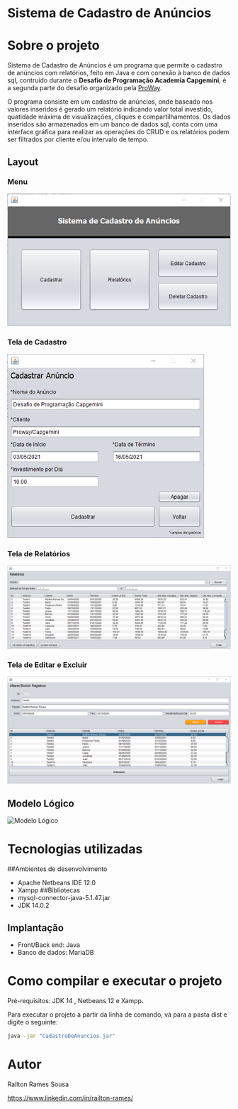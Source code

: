 # Sistema de Cadastro de Anúncios

# Sobre o projeto

Sistema de Cadastro de Anúncios é um programa que permite o cadastro de anúncios com relatórios, feito em Java e com conexão à banco de dados sql, contruído durante o **Desafio de Programação Academia Capgemini**, é a segunda parte do desafio organizado pela [ProWay](https://www.proway.com.br/academiatecnicacapgeminidesafio "Site do Desafio").

O programa consiste em um cadastro de anúncios, onde baseado nos valores inseridos é gerado um relatório indicando valor total investido, quatidade máxima de visualizações, cliques e compartilhamentos. Os dados inseridos são armazenados em um banco de dados sql, conta com uma interface gráfica para realizar as operações do CRUD e os relatórios podem ser filtrados por cliente e/ou intervalo de tempo.

## Layout
### Menu
![View 1](https://github.com/railtonrames/Sistema_de_Cadastro_de_Anuncios/blob/master/assets/View_Menu.PNG)
### Tela de Cadastro
![View 2](https://github.com/railtonrames/Sistema_de_Cadastro_de_Anuncios/blob/master/assets/View_Cadastrar_Ex.PNG)
### Tela de Relatórios
![View 3](https://github.com/railtonrames/Sistema_de_Cadastro_de_Anuncios/blob/master/assets/View_Relatorios_Ex.PNG)
### Tela de Editar e Excluir
![View 4](https://github.com/railtonrames/Sistema_de_Cadastro_de_Anuncios/blob/master/assets/View_Editar-Excluir.PNG)

## Modelo Lógico
![Modelo Lógico](https://github.com/railtonrames/Sistema_de_Cadastro_de_Anuncios/blob/master/assets/L%C3%B3gico_Cadastro_de_Anuncios.png)

# Tecnologias utilizadas
##Ambientes de desenvolvimento
- Apache Netbeans IDE 12.0
- Xampp
##Bibliotecas
- mysql-connector-java-5.1.47.jar
- JDK 14.0.2
## Implantação
- Front/Back end: Java
- Banco de dados: MariaDB

# Como compilar e executar o projeto
Pré-requisitos: JDK 14 , Netbeans 12 e Xampp.

Para executar o projeto a partir da linha de comando, vá para a pasta dist e digite o seguinte:
```bash
java -jar "CadastroDeAnuncios.jar"
```

# Autor

Railton Rames Sousa

https://www.linkedin.com/in/railton-rames/
